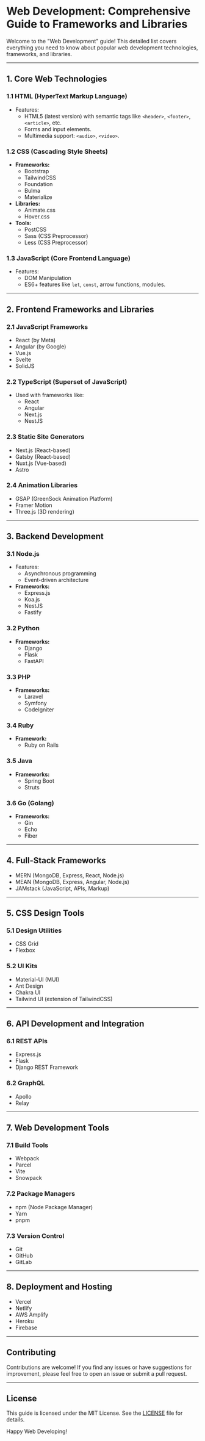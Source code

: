 # Web Development: Comprehensive Guide to Frameworks and Libraries

Welcome to the "Web Development" guide! This detailed list covers everything you need to know about popular web development technologies, frameworks, and libraries.

---

## **1. Core Web Technologies**

### **1.1 HTML (HyperText Markup Language)**

- Features:
  - HTML5 (latest version) with semantic tags like `<header>`, `<footer>`, `<article>`, etc.
  - Forms and input elements.
  - Multimedia support: `<audio>`, `<video>`.

### **1.2 CSS (Cascading Style Sheets)**

- **Frameworks:**
  - Bootstrap
  - TailwindCSS
  - Foundation
  - Bulma
  - Materialize
- **Libraries:**
  - Animate.css
  - Hover.css
- **Tools:**
  - PostCSS
  - Sass (CSS Preprocessor)
  - Less (CSS Preprocessor)

### **1.3 JavaScript (Core Frontend Language)**

- Features:
  - DOM Manipulation
  - ES6+ features like `let`, `const`, arrow functions, modules.

---

## **2. Frontend Frameworks and Libraries**

### **2.1 JavaScript Frameworks**

- React (by Meta)
- Angular (by Google)
- Vue.js
- Svelte
- SolidJS

### **2.2 TypeScript (Superset of JavaScript)**

- Used with frameworks like:
  - React
  - Angular
  - Next.js
  - NestJS

### **2.3 Static Site Generators**

- Next.js (React-based)
- Gatsby (React-based)
- Nuxt.js (Vue-based)
- Astro

### **2.4 Animation Libraries**

- GSAP (GreenSock Animation Platform)
- Framer Motion
- Three.js (3D rendering)

---

## **3. Backend Development**

### **3.1 Node.js**

- Features:
  - Asynchronous programming
  - Event-driven architecture
- **Frameworks:**
  - Express.js
  - Koa.js
  - NestJS
  - Fastify

### **3.2 Python**

- **Frameworks:**
  - Django
  - Flask
  - FastAPI

### **3.3 PHP**

- **Frameworks:**
  - Laravel
  - Symfony
  - CodeIgniter

### **3.4 Ruby**

- **Framework:**
  - Ruby on Rails

### **3.5 Java**

- **Frameworks:**
  - Spring Boot
  - Struts

### **3.6 Go (Golang)**

- **Frameworks:**
  - Gin
  - Echo
  - Fiber

---

## **4. Full-Stack Frameworks**

- MERN (MongoDB, Express, React, Node.js)
- MEAN (MongoDB, Express, Angular, Node.js)
- JAMstack (JavaScript, APIs, Markup)

---

## **5. CSS Design Tools**

### **5.1 Design Utilities**

- CSS Grid
- Flexbox

### **5.2 UI Kits**

- Material-UI (MUI)
- Ant Design
- Chakra UI
- Tailwind UI (extension of TailwindCSS)

---

## **6. API Development and Integration**

### **6.1 REST APIs**

- Express.js
- Flask
- Django REST Framework

### **6.2 GraphQL**

- Apollo
- Relay

---

## **7. Web Development Tools**

### **7.1 Build Tools**

- Webpack
- Parcel
- Vite
- Snowpack

### **7.2 Package Managers**

- npm (Node Package Manager)
- Yarn
- pnpm

### **7.3 Version Control**

- Git
- GitHub
- GitLab

---

## **8. Deployment and Hosting**

- Vercel
- Netlify
- AWS Amplify
- Heroku
- Firebase

---

## **Contributing**

Contributions are welcome! If you find any issues or have suggestions for improvement, please feel free to open an issue or submit a pull request.

---

## **License**

This guide is licensed under the MIT License. See the [LICENSE](LICENSE) file for details.

Happy Web Developing!
